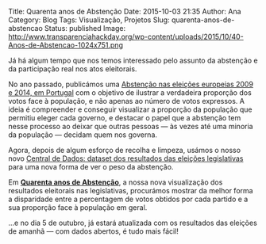 Title: Quarenta anos de Abstenção
Date: 2015-10-03 21:35
Author: Ana
Category: Blog
Tags: Visualização, Projetos
Slug: quarenta-anos-de-abstencao
Status: published
Image: http://www.transparenciahackday.org/wp-content/uploads/2015/10/40-Anos-de-Abstencao-1024x751.png

Já há algum tempo que nos temos interessado pelo assunto da abstenção e da participação real nos atos eleitorais.

No ano passado, publicámos uma [Abstenção nas eleições europeias 2009 e 2014, em Portugal](http://www.transparenciahackday.org/2014/06/abstencao-nas-eleicoes-europeias-2009-e-2014-em-portugal/) com o objetivo de ilustrar a verdadeira proporção dos votos face à população, e não apenas ao número de votos expressos. A ideia é compreender e conseguir visualizar a proporção da população que permitiu eleger cada governo, e destacar o papel que a abstenção tem nesse processo ao deixar que outras pessoas — às vezes até uma minoria da população — decidam quem nos governa.

Agora, depois de algum esforço de recolha e limpeza, usámos o nosso novo [Central de Dados: dataset dos resultados das eleições legislativas](http://centraldedados.pt/eleicoes-legislativas) para uma nova forma de ver o peso da abstenção.

Em [**Quarenta anos de Abstenção**](https://transparenciahackday.github.io/40anosdeabstencao/), a nossa nova visualização dos resultados eleitorais nas legislativas, procurámos mostrar da melhor forma a disparidade entre a percentagem de votos obtidos por cada partido e a sua proporção face à população em geral.

…e no dia 5 de outubro, já estará atualizada com os resultados das eleições de amanhã — com dados abertos, é tudo mais fácil!
